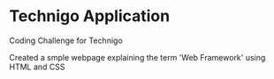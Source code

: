 # Technigo Application

Coding Challenge for Technigo

Created a smple webpage explaining the term 'Web Framework' using HTML and CSS
